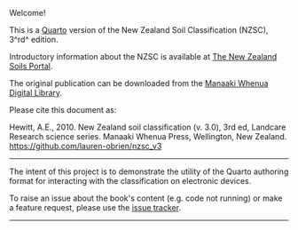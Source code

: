 Welcome!

This is a [Quarto](https://quarto.org) version of the New Zealand Soil Classification (NZSC), 3^rd^ edition.

Introductory information about the NZSC is available at [The New Zealand Soils Portal](https://soils.landcareresearch.co.nz/topics/soil-classification/nzsc/).

The original publication can be downloaded from the [Manaaki Whenua Digital Library](http://doi.org/10.7931/DL1-LRSS-1-2010).

Please cite this document as:

Hewitt, A.E., 2010. New Zealand soil classification (v. 3.0), 3rd ed, Landcare Research science series. Manaaki Whenua Press, Wellington, New Zealand. https://github.com/lauren-obrien/nzsc_v3

------------------------------------------------------------------------

The intent of this project is to demonstrate the utility of the Quarto authoring format for interacting with the classification on electronic devices.

To raise an issue about the book's content (e.g. code not running) or make a feature request, please use the [issue tracker](https://github.com/lauren-obrien/nzsc_v3/issues).

------------------------------------------------------------------------
